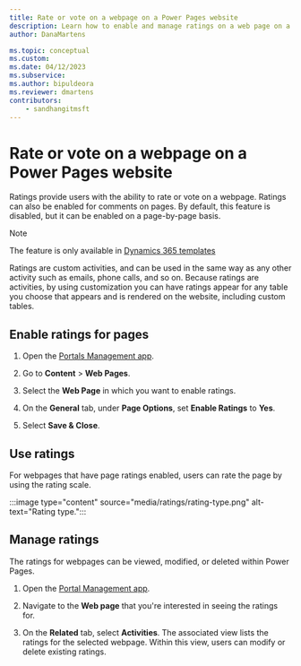 ```yaml
---
title: Rate or vote on a webpage on a Power Pages website
description: Learn how to enable and manage ratings on a web page on a Power Pages website.
author: DanaMartens

ms.topic: conceptual
ms.custom: 
ms.date: 04/12/2023
ms.subservice: 
ms.author: bipuldeora
ms.reviewer: dmartens
contributors:
    - sandhangitmsft
---
```


# Rate or vote on a webpage on a Power Pages website

Ratings provide users with the ability to rate or vote on a webpage. Ratings can also be enabled for comments on pages. By default, this feature is disabled, but it can be enabled on a page-by-page basis.

> [!NOTE]
> The feature is only available in [Dynamics 365 templates](../templates/dynamics-365-apps/overview.md)

Ratings are custom activities, and can be used in the same way as any other activity such as emails, phone calls, and so on. Because ratings are activities, by using customization you can have ratings appear for any table you choose that appears and is rendered on the website, including custom tables.

## Enable ratings for pages

1. Open the [Portals Management app](portal-management-app.md).

2. Go to **Content** > **Web Pages**.

3. Select the **Web Page** in which you want to enable ratings.

4. On the **General** tab, under **Page Options**, set **Enable Ratings** to **Yes**.

5. Select **Save & Close**.

## Use ratings

For webpages that have page ratings enabled, users can rate the page by using the rating scale.

:::image type="content" source="media/ratings/rating-type.png" alt-text="Rating type.":::

## Manage ratings

The ratings for webpages can be viewed, modified, or deleted within Power Pages.

1. Open the [Portal Management app](portal-management-app.md).

1. Navigate to the **Web page** that you're interested in seeing the ratings for.

1. On the **Related** tab, select **Activities**. The associated view lists the ratings for the selected webpage. Within this view, users can modify or delete existing ratings.


